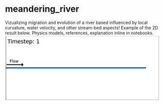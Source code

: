 # meandering_river
 Vizualizing migration and evolution of a river based influenced by local curvature, water velocity, and other stream-bed aspects!
 Example of the 2D result below. Physics models, references, explanation inline in notebooks. 
![River_animation](https://github.com/tanvidc/meandering_river/blob/master/images/river.gif)
